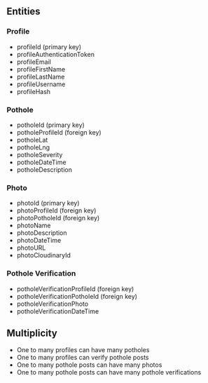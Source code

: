 ## Entities
### Profile
* profileId (primary key)
* profileAuthenticationToken
* profileEmail
* profileFirstName
* profileLastName
* profileUsername
* profileHash

### Pothole
* potholeId (primary key)
* potholeProfileId (foreign key)
* potholeLat
* potholeLng
* potholeSeverity
* potholeDateTime
* potholeDescription

### Photo
* photoId (primary key)
* photoProfileId (foreign key)
* photoPotholeId (foreign key)
* photoName
* photoDescription
* photoDateTime
* photoURL
* photoCloudinaryId

### Pothole Verification
* potholeVerificationProfileId (foreign key)
* potholeVerificationPotholeId (foreign key)
* potholeVerificationPhoto
* potholeVerificationDateTime

## Multiplicity
- One to many profiles can have many potholes
- One to many profiles can verify pothole posts
- One to many pothole posts can have many photos
- One to many pothole posts can have many pothole verifications